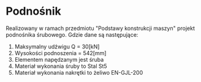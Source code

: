 # Podnośnik

Realizowany w ramach przedmiotu "Podstawy konstrukcji maszyn" projekt podnośnika śrubowego.
Gdzie dane są następujące:
1. Maksymalny udźwigu Q = 30[kN]
2. Wysokości podnoszenia = 542[mm]
3. Elementem napędzanym jest śruba
4. Materiał wykonania śruby to Stal St5
5. Materiał wykonania nakrętki to żeliwo EN-GJL-200